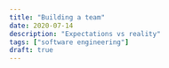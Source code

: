 ```yaml
---
title: "Building a team"
date: 2020-07-14
description: "Expectations vs reality"
tags: ["software engineering"]
draft: true
---
```


